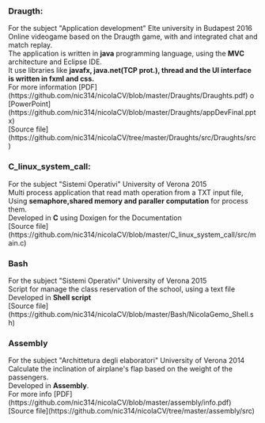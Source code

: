 <h3>Draugth:</h2> For the subject "Application development" Elte university in Budapest 2016 <br>
Online videogame based on the Draugth game, with and integrated chat and match replay. <br>
The application is written in <b>java</b> programming language, using the <b>MVC</b> architecture and Eclipse IDE. <br>
It use libraries like <b>javafx, java.net(TCP prot.), thread and the UI interface is written in fxml and css.</b> <br>
For more information [PDF](https://github.com/nic314/nicolaCV/blob/master/Draughts/Draughts.pdf) o 
 [PowerPoint](https://github.com/nic314/nicolaCV/blob/master/Draughts/appDevFinal.pptx)<br>
[Source file](https://github.com/nic314/nicolaCV/tree/master/Draughts/src/Draughts/src)

<h3>C_linux_system_call:</h3> For the subject "Sistemi Operativi" University of Verona 2015 <br>
Multi process application that read math operation from a TXT input file, <br>
Using <b>semaphore,shared memory and paraller computation</b> for process them.<br>
Developed in <b>C</b> using Doxigen for the Documentation<br>
[Source file](https://github.com/nic314/nicolaCV/blob/master/C_linux_system_call/src/main.c)

<h3>Bash</h3> For the subject "Sistemi Operativi" University of Verona 2015 <br>
Script for manage the class reservation of the school, using a text file<br>
Developed in <b>Shell script</b><br>
[Source file](https://github.com/nic314/nicolaCV/blob/master/Bash/NicolaGemo_Shell.sh)



<h3>Assembly</h3> For the subject "Archittetura degli elaboratori" University of Verona 2014 <br>
Calculate the inclination of airplane's flap based on the weight of the passengers.<br>
Developed in <b>Assembly</b>.<br>
For more info [PDF](https://github.com/nic314/nicolaCV/blob/master/assembly/info.pdf)<br>
[Source file](https://github.com/nic314/nicolaCV/tree/master/assembly/src)







